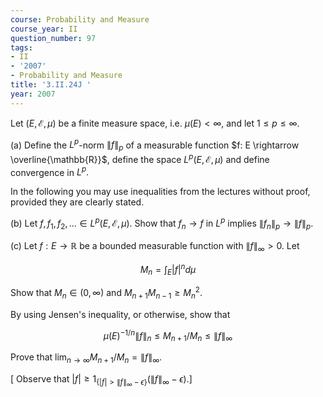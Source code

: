 ```yaml
---
course: Probability and Measure
course_year: II
question_number: 97
tags:
- II
- '2007'
- Probability and Measure
title: '3.II.24J '
year: 2007
---
```



Let $(E, \mathcal{E}, \mu)$ be a finite measure space, i.e. $\mu(E)<\infty$, and let $1 \leqslant p \leqslant \infty$.

(a) Define the $L^{p}$-norm $\|f\|_{p}$ of a measurable function $f: E \rightarrow \overline{\mathbb{R}}$, define the space $L^{p}(E, \mathcal{E}, \mu)$ and define convergence in $L^{p} .$

In the following you may use inequalities from the lectures without proof, provided they are clearly stated.

(b) Let $f, f_{1}, f_{2}, \ldots \in L^{p}(E, \mathcal{E}, \mu)$. Show that $f_{n} \rightarrow f$ in $L^{p}$ implies $\left\|f_{n}\right\|_{p} \rightarrow\|f\|_{p}$.

(c) Let $f: E \rightarrow \mathbb{R}$ be a bounded measurable function with $\|f\|_{\infty}>0$. Let

$$M_{n}=\int_{E}|f|^{n} d \mu$$

Show that $M_{n} \in(0, \infty)$ and $M_{n+1} M_{n-1} \geqslant M_{n}^{2}$.

By using Jensen's inequality, or otherwise, show that

$$\mu(E)^{-1 / n}\|f\|_{n} \leqslant M_{n+1} / M_{n} \leqslant\|f\|_{\infty}$$

Prove that $\lim _{n \rightarrow \infty} M_{n+1} / M_{n}=\|f\|_{\infty} .$

$\left[\right.$ Observe that $\left.|f| \geqslant 1_{\left\{|f|>\|f\|_{\infty}-\epsilon\right\}}\left(\|f\|_{\infty}-\epsilon\right) .\right]$